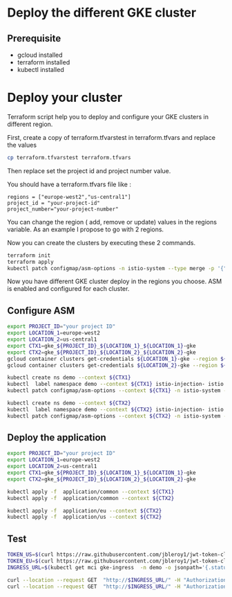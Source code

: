 # Deploy the different GKE cluster


## Prerequisite

* gcloud installed
* terraform installed
* kubectl installed

# Deploy your cluster
Terraform script help you to deploy and configure your GKE clusters in different region.

First, create a copy of terraform.tfvarstest in terraform.tfvars and replace the values

```bash
cp terraform.tfvarstest terraform.tfvars
```
Then replace set the project id and project number value.

You should have a terraform.tfvars file like : 
```properties
regions = ["europe-west2","us-central1"]
project_id = "your-project-id"
project_number="your-project-number"
```


You can change the region ( add, remove or update) values in the regions variable. As an example I propose to go with 2 regions.

Now you can create the clusters by executing these 2 commands.
```bash
terraform init
terraform apply
kubectl patch configmap/asm-options -n istio-system --type merge -p '{"data":{"multicluster_mode":"connected"}}'
```

Now you have different GKE cluster deploy in the regions you choose. ASM is enabled and configured for each cluster.

## Configure ASM

```bash
export PROJECT_ID="your project ID"
export LOCATION_1=europe-west2
export LOCATION_2=us-central1
export CTX1=gke_${PROJECT_ID}_${LOCATION_1}_${LOCATION_1}-gke
export CTX2=gke_${PROJECT_ID}_${LOCATION_2}_${LOCATION_2}-gke
gcloud container clusters get-credentials ${LOCATION_1}-gke --region ${LOCATION_1}
gcloud container clusters get-credentials ${LOCATION_2}-gke --region ${LOCATION_2}

kubectl create ns demo --context ${CTX1}
kubectl  label namespace demo --context ${CTX1} istio-injection- istio.io/rev=asm-managed --overwrite
kubectl patch configmap/asm-options --context ${CTX1} -n istio-system --type merge -p '{"data":{"multicluster_mode":"connected"}}'

kubectl create ns demo --context ${CTX2}
kubectl  label namespace demo --context ${CTX2} istio-injection- istio.io/rev=asm-managed --overwrite
kubectl patch configmap/asm-options --context ${CTX2} -n istio-system --type merge -p '{"data":{"multicluster_mode":"connected"}}'
```


## Deploy the application

```bash
export PROJECT_ID="your project ID"
export LOCATION_1=europe-west2
export LOCATION_2=us-central1
export CTX1=gke_${PROJECT_ID}_${LOCATION_1}_${LOCATION_1}-gke
export CTX2=gke_${PROJECT_ID}_${LOCATION_2}_${LOCATION_2}-gke

kubectl apply -f  application/common --context ${CTX1}
kubectl apply -f  application/common --context ${CTX2}

kubectl apply -f  application/eu --context ${CTX2}
kubectl apply -f  application/us --context ${CTX2}
```


## Test


```bash
TOKEN_US=$(curl https://raw.githubusercontent.com/jbleroy1/jwt-token-claim-based-routing/main/jwt/us.jwt -s)
TOKEN_EU=$(curl https://raw.githubusercontent.com/jbleroy1/jwt-token-claim-based-routing/main/jwt/eu.jwt -s)
INGRESS_URL=$(kubectl get mci gke-ingress  -n demo -o jsonpath='{.status.VIP}') 

curl --location --request GET  "http://$INGRESS_URL/" -H "Authorization: Bearer $TOKEN_US"
curl --location --request GET  "http://$INGRESS_URL/" -H "Authorization: Bearer $TOKEN_EU"



```


